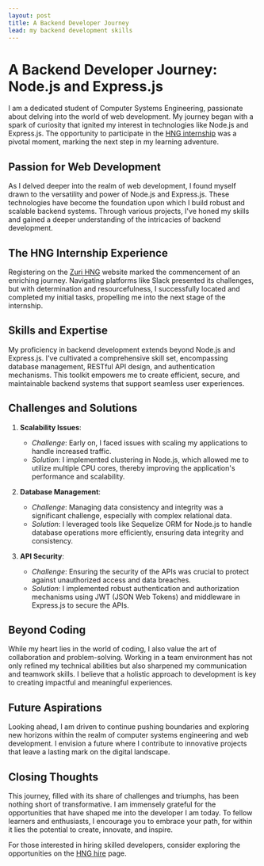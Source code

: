 ```yaml
---
layout: post
title: A Backend Developer Journey
lead: my backend development skills 
---
```


# A Backend Developer Journey: Node.js and Express.js

I am a dedicated student of Computer Systems Engineering, passionate about delving into the world of web development. My journey began with a spark of curiosity that ignited my interest in technologies like Node.js and Express.js. The opportunity to participate in the [HNG internship](https://hng.tech/internship) was a pivotal moment, marking the next step in my learning adventure.

## Passion for Web Development

As I delved deeper into the realm of web development, I found myself drawn to the versatility and power of Node.js and Express.js. These technologies have become the foundation upon which I build robust and scalable backend systems. Through various projects, I've honed my skills and gained a deeper understanding of the intricacies of backend development.

## The HNG Internship Experience

Registering on the [Zuri HNG](https://hng.tech/internship) website marked the commencement of an enriching journey. Navigating platforms like Slack presented its challenges, but with determination and resourcefulness, I successfully located and completed my initial tasks, propelling me into the next stage of the internship.

## Skills and Expertise

My proficiency in backend development extends beyond Node.js and Express.js. I've cultivated a comprehensive skill set, encompassing database management, RESTful API design, and authentication mechanisms. This toolkit empowers me to create efficient, secure, and maintainable backend systems that support seamless user experiences.

## Challenges and Solutions

1. **Scalability Issues**:
   * *Challenge*: Early on, I faced issues with scaling my applications to handle increased traffic.
   * *Solution*: I implemented clustering in Node.js, which allowed me to utilize multiple CPU cores, thereby improving the application's performance and scalability.

2. **Database Management**:
   * *Challenge*: Managing data consistency and integrity was a significant challenge, especially with complex relational data.
   * *Solution*: I leveraged tools like Sequelize ORM for Node.js to handle database operations more efficiently, ensuring data integrity and consistency.

3. **API Security**:
   * *Challenge*: Ensuring the security of the APIs was crucial to protect against unauthorized access and data breaches.
   * *Solution*: I implemented robust authentication and authorization mechanisms using JWT (JSON Web Tokens) and middleware in Express.js to secure the APIs.

## Beyond Coding

While my heart lies in the world of coding, I also value the art of collaboration and problem-solving. Working in a team environment has not only refined my technical abilities but also sharpened my communication and teamwork skills. I believe that a holistic approach to development is key to creating impactful and meaningful experiences.

## Future Aspirations

Looking ahead, I am driven to continue pushing boundaries and exploring new horizons within the realm of computer systems engineering and web development. I envision a future where I contribute to innovative projects that leave a lasting mark on the digital landscape.

## Closing Thoughts

This journey, filled with its share of challenges and triumphs, has been nothing short of transformative. I am immensely grateful for the opportunities that have shaped me into the developer I am today. To fellow learners and enthusiasts, I encourage you to embrace your path, for within it lies the potential to create, innovate, and inspire.

For those interested in hiring skilled developers, consider exploring the opportunities on the [HNG hire](https://hng.tech/hire) page.
